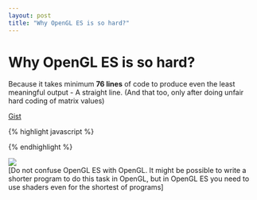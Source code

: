 ```yaml
---
layout: post
title: "Why OpenGL ES is so hard?"
---
```

Why OpenGL ES is so hard?
===
Because it takes minimum **76 lines** of code to produce even the least meaningful output - A straight line. (And that too, only after doing unfair hard coding of matrix values)  
  
[Gist][0]  

{% highlight javascript %}
<html>
<head>
<title></title>
<script type="text/javascript">
var fragShaderSource = "\
precision highp float;\
uniform vec4 u_color;\
void main(void) {\
  gl_FragColor = u_color;\
}\
";
var vtxShaderSource = "\
attribute vec3 a_position;\
uniform vec4 u_color;\
uniform mat4 u_mvMatrix;\
uniform mat4 u_pMatrix;\
void main(void) {\
  gl_Position = u_pMatrix * u_mvMatrix * vec4(a_position, 1.0);\
}\
";
function get_shader(type, source) {
  var shader = gl.createShader(type);
  gl.shaderSource(shader, source);
  gl.compileShader(shader);
  return shader;
}
var gl, pMatrix, mvMatrix, nMatrix, vbuf, tbuf, nbuf, ibuf;
function onready() {
  var canvas = document.getElementsByTagName('canvas')[0];
  gl = canvas.getContext("experimental-webgl", {antialias : true});
  gl.viewport(0, 0, canvas.width, canvas.height);
  var vertexShader = get_shader(gl.VERTEX_SHADER, (vtxShaderSource));
  var fragmentShader = get_shader(gl.FRAGMENT_SHADER, (fragShaderSource));
  shaderProgram = gl.createProgram();
  gl.attachShader(shaderProgram, vertexShader);
  gl.attachShader(shaderProgram, fragmentShader);
  gl.linkProgram(shaderProgram);
  gl.useProgram(shaderProgram);
  shaderProgram.aposAttrib = gl.getAttribLocation(shaderProgram, "a_position");
  gl.enableVertexAttribArray(shaderProgram.aposAttrib);
  shaderProgram.colorUniform = gl.getUniformLocation(shaderProgram, "u_color");
  shaderProgram.pMUniform = gl.getUniformLocation(shaderProgram, "u_pMatrix");
  shaderProgram.mvMUniform = gl.getUniformLocation(shaderProgram, "u_mvMatrix");
  gl.clearColor(1.0, 1.0, 1.0, 1.0);
  mvMatrix = [0.9701425001453319, -0.18712029714127995, 0.1543033499620919, 0, 0, 0.6362090102803518, 0.7715167498104596, 0, -0.24253562503633297, -0.7484811885651198, 0.6172133998483676, 0, 0, 0, -12.96148139681572, 1];
  pMatrix = [1.2990381056766582, 0, 0, 0, 0, 1.7320508075688776, 0, 0, 0, 0, -1.002002002002002, -1, 0, 0, -0.20020020020020018, 0];
  var vtx = new Float32Array([-5.0,-5.0,-5.0,5.0,5.0,5.0]);
  var idx = new Uint16Array([0, 1]);
  vbuf = gl.createBuffer();
  gl.bindBuffer(gl.ARRAY_BUFFER, vbuf);
  gl.bufferData(gl.ARRAY_BUFFER, vtx, gl.STATIC_DRAW);
  gl.bindBuffer(gl.ARRAY_BUFFER, null);
  ibuf = gl.createBuffer();
  gl.bindBuffer(gl.ELEMENT_ARRAY_BUFFER, ibuf);
  gl.bufferData(gl.ELEMENT_ARRAY_BUFFER, idx, gl.STATIC_DRAW);
  gl.bindBuffer(gl.ELEMENT_ARRAY_BUFFER, null);
  gl.clearColor(0.0, 0.0, 0.0, 0.0);
  gl.enable(gl.DEPTH_TEST);
  gl.clear(gl.COLOR_BUFFER_BIT | gl.DEPTH_BUFFER_BIT);
  gl.lineWidth(3.0);
  gl.bindBuffer(gl.ARRAY_BUFFER, vbuf);
  gl.vertexAttribPointer(shaderProgram.aposAttrib, 3, gl.FLOAT, false, 0, 0);
  gl.uniform4f(shaderProgram.colorUniform, 0/255.0, 0/255.0, 0/255.0, 1.0);
  gl.uniformMatrix4fv(shaderProgram.pMUniform, false, new Float32Array(pMatrix));
  gl.uniformMatrix4fv(shaderProgram.mvMUniform, false, new Float32Array(mvMatrix));
  gl.bindBuffer(gl.ELEMENT_ARRAY_BUFFER, ibuf);
  gl.drawElements(gl.LINES, 2, gl.UNSIGNED_SHORT, 0);
  gl.bindBuffer(gl.ARRAY_BUFFER, null);
  gl.bindBuffer(gl.ELEMENT_ARRAY_BUFFER, null);
}
</script>
</head>
<body onload="onready();">
  <canvas width="400" height="300"></canvas>
</body>
</html>
{% endhighlight %}
  
  
  

[![](http://4.bp.blogspot.com/-zPUXn0dRUU8/TlemWcAQjqI/AAAAAAAAD-c/Q3LvGj63Hhw/s320/Screen+shot+2011-08-26+at+7.27.17+PM.png)][1]  
\[Do not confuse OpenGL ES with OpenGL. It might be possible to write a shorter program to do this task in OpenGL, but in OpenGL ES you need to use shaders even for the shortest of programs\]

[0]: https://gist.github.com/1173433
[1]: http://4.bp.blogspot.com/-zPUXn0dRUU8/TlemWcAQjqI/AAAAAAAAD-c/Q3LvGj63Hhw/s1600/Screen+shot+2011-08-26+at+7.27.17+PM.png
